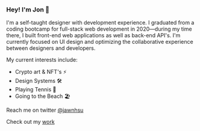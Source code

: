 ### Hey! I'm Jon 🦦

I'm a self-taught designer with development experience. I graduated from a coding bootcamp for full-stack web development in 2020—during my time there, I built front-end web applications as well as back-end API's. I'm currently focused on UI design and optimizing the collaborative experience between designers and developers.

My current interests include:

- Crypto art & NFT's ⚡️
- Design Systems 🛠
- Playing Tennis 🎾
- Going to the Beach 🏖

Reach me on twitter [@jawnhsu](https://twitter.com/jawnhsu)

Check out my [work](https://jonhsu.design)

<!--
**jonush/jonush** is a ✨ _special_ ✨ repository because its `README.md` (this file) appears on your GitHub profile.

Here are some ideas to get you started:

- 🔭 I’m currently working on ...
- 🌱 I’m currently learning ...
- 👯 I’m looking to collaborate on ...
- 🤔 I’m looking for help with ...
- 💬 Ask me about ...
- 📫 How to reach me: ...
- 😄 Pronouns: ...
- ⚡ Fun fact: ...
-->
